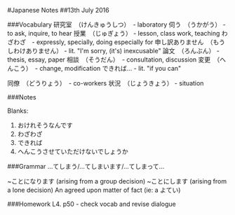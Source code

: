 #Japanese Notes
##13th July 2016

###Vocabulary
研究室　（けんきゅうしつ）　- laboratory
伺う　（うかがう） - to ask, inquire, to hear
授業　（じゅぎょう） - lesson, class work, teaching
わざわざ　- expressly, specially, doing especially for
申し訳ありません　（もうしわけありません） - lit. "I'm sorry, (it's) inexcusable"
論文　（ろんぶん） - thesis, essay, paper
相談　（そうだん）　- consultation, discussion
変更　（へんこう）　- change, modification
できれば... - lit. "if you can"

同僚　（どうりょう）　- co-workers
状況　（じょうきょう） - situation

###Notes

Blanks:
1. おけれそうなんです
2. わざわざ
3. できれば
4. へんこうさせていただけないでしょうか

###Grammar
...てしまう/...てしまいます/...てしまって...

~ことになります (arising from a group decision)
~ことにします (arising from a lone decision)
An agreed upon matter of fact (ie: a よてい)

###Homework
L4. p50 - check vocab and revise dialogue
